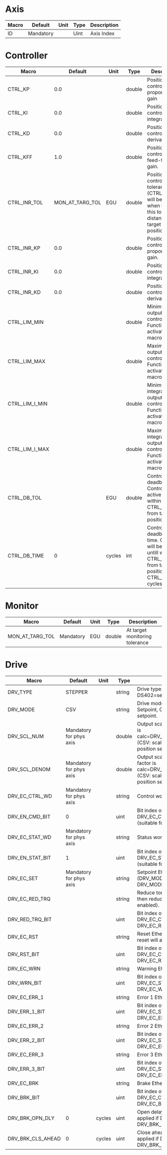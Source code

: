 # Axis

| Macro         | Default    | Unit   | Type  | Description |
|--             |--          |--      |--     |--           |
|ID             | Mandatory  |        | Uint  | Axis Index  | 

# Controller
| Macro         | Default         | Unit   | Type   | Description |
|--             |--               |--      |--      |--           |
|CTRL_KP        | 0.0             |        | double | Position controller proportional gain |
|CTRL_KI        | 0.0             |        | double | Position controller integral gain. |
|CTRL_KD        | 0.0             |        | double | Position controller derivative gain. |
|CTRL_KFF       | 1.0             |        | double | Position controller feed-forward gain. | 
|CTRL_INR_TOL    | MON_AT_TARG_TOL |  EGU   | double | Position inner controller tolerance (CTRL_INR* will be used when inside this tolerance distance to target position). |
|CTRL_INR_KP     | 0.0             |        | double | Position inner controller proportinal gain. |
|CTRL_INR_KI     | 0.0             |        | double | Position inner controller integral gain. |
|CTRL_INR_KD     | 0.0             |        | double | Position inner controller derivative gain. |
|CTRL_LIM_MIN   |                 |        | double | Minimum output of controller. Function activates if macro is set. |
|CTRL_LIM_MAX   |                 |        | double | Maximum output of controller. Function activates if macro is set. |
|CTRL_LIM_I_MIN |                 |        | double | Minimum integrator output of controller. Function activates if macro is set. |
|CTRL_LIM_I_MAX |                 |        | double | Maximum integrator output of controller. Function activates if macro is set. |
|CTRL_DB_TOL    |                 |   EGU  | double | Controller deadband. Control will be active untill within CTRL_DB_TOL from target position. |
|CTRL_DB_TIME   | 0               | cycles | int    | Controller deadband filter time. Control will be active untill within CTRL_DB_TOL from target position for CTRL_DB_TIME cycles. |

# Monitor

| Macro           | Default   | Unit   | Type   | Description |
|--               |--         |--      |--      |--           |
|MON_AT_TARG_TOL  | Mandatory | EGU    | double | At target monitoring tolerance | 

# Drive

| Macro           | Default                 | Unit   | Type   | Description |
|--               |--                       |--      |--      |--           |
|DRV_TYPE         | STEPPER                 |        | string | Drive type: STEPPER=simple stepper; DS402=servo or advanced stepper. |
|DRV_MODE         | CSV                     |        | string | Drive mode: CSV=Cyclic Sync. Velocity Setpoint, CSP=Cyclic Sync. Position setpoint. |
|DRV_SCL_NUM      | Mandatory for phys axis |        | double | Output scaling numerator. Scale factor is calc=DRV_SCL_NUM/DRV_SCL_DENOM (CSV: scale velo setpoint; CSP: Scale position setpoint). |
|DRV_SCL_DENOM    | Mandatory for phys axis |        | double | Output scaling denominator. Scale factor is calc=DRV_SCL_NUM/DRV_SCL_DENOM (CSV: scale velo setpoint; CSP: Scale position setpoint). |
|DRV_EC_CTRL_WD   | Mandatory for phys axis |        | string | Control word EtherCAT link. |
|DRV_EN_CMD_BIT   | 0                       |        | uint   | Bit index of enable command in DRV_EC_CTRL_WD. Defaults to 0 (suitable for Beckhoff stepper). |
|DRV_EC_STAT_WD   | Mandatory for phys axis |        | string | Status word EtherCAT link. |
|DRV_EN_STAT_BIT  | 1                       |        | uint   | Bit index of enabled status in DRV_EC_STAT_WD. Defaults to 1 (suitable for Beckhoff stepper). |
|DRV_EC_SET       | Mandatory for phys axis |        | string | Setpoint EtherCAT link (DRV_MODE=CSV: Velocity setpoint; DRV_MODE=CSP: Position setpoint). |
|DRV_EC_RED_TRQ   |                         |        | string | Reduce torque EtherCAT link (if set then reduce torque functionality will be enabled). |
|DRV_RED_TRQ_BIT  |                         |        | uint   | Bit index of reduce torque command in DRV_EC_CTRL_WD (if set then DRV_EC_RED_TRQ will not be used). |
|DRV_EC_RST       |                         |        | string | Reset EtherCAT link (if set then any axis reset will also set this bit). |
|DRV_RST_BIT      |                         |        | uint   | Bit index of reset command in DRV_EC_CTRL_WD (if set then DRV_EC_RST will not be used). |
|DRV_EC_WRN       |                         |        | string | Warning EtherCAT link. |
|DRV_WRN_BIT      |                         |        | uint   | Bit index of warning status in DRV_EC_STAT_WD (if set then DRV_EC_WRN will not be used). |
|DRV_EC_ERR_1     |                         |        | string | Error 1 EtherCAT link. |
|DRV_ERR_1_BIT    |                         |        | uint   | Bit index of error 1 status in DRV_EC_STAT_WD (if set then DRV_EC_ERR_1 will not be used). |
|DRV_EC_ERR_2     |                         |        | string | Error 2 EtherCAT link. |
|DRV_ERR_2_BIT    |                         |        | uint   | Bit index of error 2 status in DRV_EC_STAT_WD (if set then DRV_EC_ERR_2 will not be used). |
|DRV_EC_ERR_3     |                         |        | string | Error 3 EtherCAT link. |
|DRV_ERR_3_BIT    |                         |        | uint   | Bit index of error 3 status in DRV_EC_STAT_WD (if set then DRV_EC_ERR_3 will not be used). |
|DRV_EC_BRK       |                         |        | string | Brake EtherCAT link. |
|DRV_BRK_BIT      |                         |        | uint   | Bit index of brake command in DRV_EC_CTRL_WD (if set then DRV_EC_BRK will not be used). |
|DRV_BRK_OPN_DLY  | 0                       | cycles | uint   | Open delay time of brake (will only be applied if DRV_EC_BRK or DRV_BRK_BIT is defined). |
|DRV_BRK_CLS_AHEAD| 0                       | cycles | uint   | Close ahead time of brake (will only be applied if DRV_EC_BRK or DRV_BRK_BIT is defined). |
